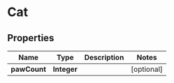 

# Cat


## Properties

Name | Type | Description | Notes
------------ | ------------- | ------------- | -------------
**pawCount** | **Integer** |  |  [optional]




